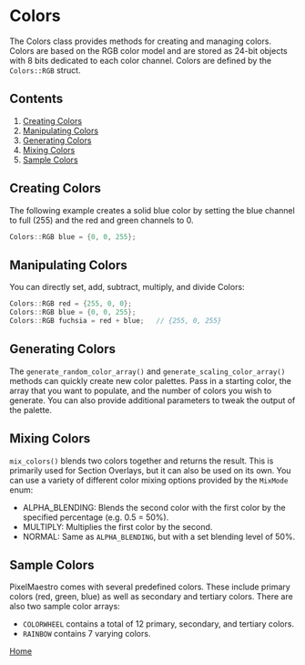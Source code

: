 # Colors
The Colors class provides methods for creating and managing colors. Colors are based on the RGB color model and are stored as 24-bit objects with 8 bits dedicated to each color channel. Colors are defined by the `Colors::RGB` struct.

## Contents
1. [Creating Colors](#creating-colors)
2. [Manipulating Colors](#manipulating-colors)
3. [Generating Colors](#generating-colors)
4. [Mixing Colors](#mixing-colors)
5. [Sample Colors](#sample-colors)

## Creating Colors
The following example creates a solid blue color by setting the blue channel to full (255) and the red and green channels to 0.
```c++
Colors::RGB blue = {0, 0, 255};
```

## Manipulating Colors
You can directly set, add, subtract, multiply, and divide Colors:
```c++
Colors::RGB red = {255, 0, 0};
Colors::RGB blue = {0, 0, 255};
Colors::RGB fuchsia = red + blue;	// {255, 0, 255}
```

## Generating Colors
The `generate_random_color_array()` and `generate_scaling_color_array()` methods can quickly create new color palettes. Pass in a starting color, the array that you want to populate, and the number of colors you wish to generate. You can also provide additional parameters to tweak the output of the palette.

## Mixing Colors
`mix_colors()` blends two colors together and returns the result. This is primarily used for Section Overlays, but it can also be used on its own. You can use a variety of different color mixing options provided by the `MixMode` enum:
* ALPHA_BLENDING: Blends the second color with the first color by the specified percentage (e.g. 0.5 = 50%).
* MULTIPLY: Multiplies the first color by the second.
* NORMAL: Same as `ALPHA_BLENDING`, but with a set blending level of 50%.

## Sample Colors
PixelMaestro comes with several predefined colors. These include primary colors (red, green, blue) as well as secondary and tertiary colors.
There are also two sample color arrays:
* `COLORWHEEL` contains a total of 12 primary, secondary, and tertiary colors.
* `RAINBOW` contains 7 varying colors.

[Home](README.md)
